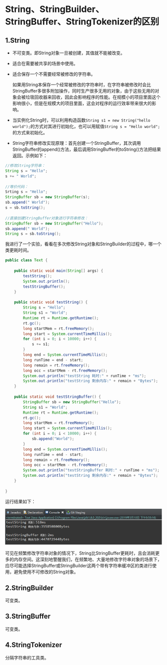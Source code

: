 # String、StringBuilder、StringBuffer、StringTokenizer的区别

## 1.String
* 不可变类。即String对象一旦被创建，其值就不能被改变。

* 适合在需要被共享的场景中使用。

* 适合保存一个不需要经常被修改的字符串。

  如果用String本保存一个经常被修改的字符串时，在字符串被修改时会比StringBuffer多很多附加操作，同时生产很多无用的对象，由于这些无用的对象会被垃圾回收器来回收，因此会影响程序的性能。在规模小的项目里面这个影响很小，但是在规模大的项目里面，这会对程序的运行效率带来很大的影响。

* 当实例化String时，可以利用构造函数```String s1 = new String("hello world");```的方式对其进行初始化，也可以用赋值```String s = "Hello world";```的方式来初始化。

* String字符串修改实现原理：首先创建一个StringBuffer，其次调用StringBuffer的append()方法，最后调用StringBuffer的toString()方法把结果返回。示例如下：

```java
//修改String字符串：
String s = "Hello";
s += " World";

//等价代码：
Srting s = "Hello";
StringBuffer sb = new StringBuffer(s);
sb.append(" World");
s = sb.toString();

//直接创建StringBuffer对象进行字符串修改：
StringBuffer sb = new StringBuffer("Hello");
sb.append(" World");
String s = sb.toString();
```

我进行了一个实验，看看在多次修改String对象和StringBuilder的过程中，哪一个类更耗时间。

```Java
public class Text {

	public static void main(String[] args) {
		testString();
		System.out.println();
		testStringBuffer();
	}

	public static void testString() {
		String s = "Hello";
		String s1 = "World";
		Runtime rt = Runtime.getRuntime();
		rt.gc();
		long startMem = rt.freeMemory();
		long start = System.currentTimeMillis();
		for (int i = 0; i < 10000; i++) {
			s += s1;
		}
		long end = System.currentTimeMillis();
		long runTime = end - start;
		long remain = rt.freeMemory();
		long occ = startMem - rt.freeMemory();
		System.out.println("testString 耗时:" + runTime + "ms");
		System.out.println("testString 剩余内存:" + remain + "Bytes");
	}

	public static void testStringBuffer() {
		StringBuffer sb = new StringBuffer("Hello");
		String s1 = "World";
		Runtime rt = Runtime.getRuntime();
		rt.gc();
		long startMem = rt.freeMemory();
		long start = System.currentTimeMillis();
		for (int i = 0; i < 10000; i++) {
			sb.append("World");
		}
		long end = System.currentTimeMillis();
		long runTime = end - start;
		long remain = rt.freeMemory();
		long occ = startMem - rt.freeMemory();
		System.out.println("testStringBuffer 耗时:" + runTime + "ms");
		System.out.println("testString 剩余内存:" + remain + "Bytes");
	}

}
```

运行结果如下：

![String与StringBuffer的比较](https://github.com/JasonCeng/NoteBook-Java/blob/master/Java%E8%AF%AD%E8%A8%80%E7%9F%A5%E8%AF%86/img/String%E4%B8%8EStringBuffer%E7%9A%84%E6%AF%94%E8%BE%83.png)

可见在频繁修改字符串对象的情况下，String比StringBuffer更耗时，且会消耗更多的内存空间。这深刻地警醒我们，在频繁地、大量地修改字符串对象的场景下，应尽可能选择StringBuffer或StringBuilder这两个带有字符串缓冲区的类进行使用，避免使用不可修改的String对象。

## 2.StringBuilder
可变类。

## 3.StringBuffer
可变类。

## 4.StringTokenizer
分隔字符串的工具类。
